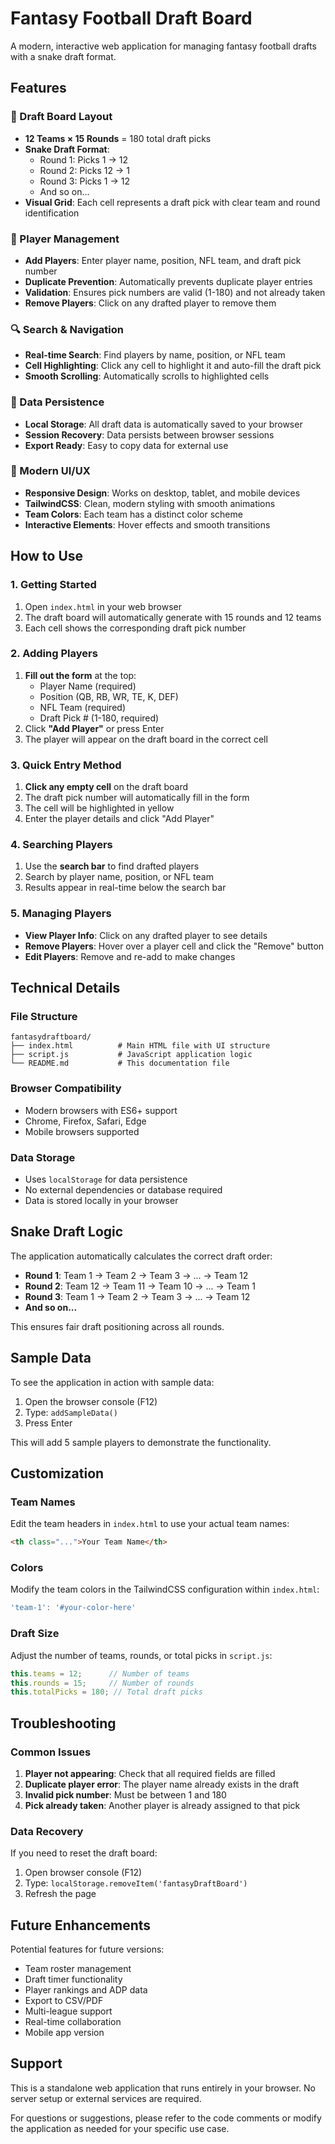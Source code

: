 # Fantasy Football Draft Board

A modern, interactive web application for managing fantasy football drafts with a snake draft format.

## Features

### 🏈 Draft Board Layout
- **12 Teams × 15 Rounds** = 180 total draft picks
- **Snake Draft Format**: 
  - Round 1: Picks 1 → 12
  - Round 2: Picks 12 → 1
  - Round 3: Picks 1 → 12
  - And so on...
- **Visual Grid**: Each cell represents a draft pick with clear team and round identification

### 🎯 Player Management
- **Add Players**: Enter player name, position, NFL team, and draft pick number
- **Duplicate Prevention**: Automatically prevents duplicate player entries
- **Validation**: Ensures pick numbers are valid (1-180) and not already taken
- **Remove Players**: Click on any drafted player to remove them

### 🔍 Search & Navigation
- **Real-time Search**: Find players by name, position, or NFL team
- **Cell Highlighting**: Click any cell to highlight it and auto-fill the draft pick
- **Smooth Scrolling**: Automatically scrolls to highlighted cells

### 💾 Data Persistence
- **Local Storage**: All draft data is automatically saved to your browser
- **Session Recovery**: Data persists between browser sessions
- **Export Ready**: Easy to copy data for external use

### 🎨 Modern UI/UX
- **Responsive Design**: Works on desktop, tablet, and mobile devices
- **TailwindCSS**: Clean, modern styling with smooth animations
- **Team Colors**: Each team has a distinct color scheme
- **Interactive Elements**: Hover effects and smooth transitions

## How to Use

### 1. Getting Started
1. Open `index.html` in your web browser
2. The draft board will automatically generate with 15 rounds and 12 teams
3. Each cell shows the corresponding draft pick number

### 2. Adding Players
1. **Fill out the form** at the top:
   - Player Name (required)
   - Position (QB, RB, WR, TE, K, DEF)
   - NFL Team (required)
   - Draft Pick # (1-180, required)
2. Click **"Add Player"** or press Enter
3. The player will appear on the draft board in the correct cell

### 3. Quick Entry Method
1. **Click any empty cell** on the draft board
2. The draft pick number will automatically fill in the form
3. The cell will be highlighted in yellow
4. Enter the player details and click "Add Player"

### 4. Searching Players
1. Use the **search bar** to find drafted players
2. Search by player name, position, or NFL team
3. Results appear in real-time below the search bar

### 5. Managing Players
- **View Player Info**: Click on any drafted player to see details
- **Remove Players**: Hover over a player cell and click the "Remove" button
- **Edit Players**: Remove and re-add to make changes

## Technical Details

### File Structure
```
fantasydraftboard/
├── index.html          # Main HTML file with UI structure
├── script.js           # JavaScript application logic
└── README.md           # This documentation file
```

### Browser Compatibility
- Modern browsers with ES6+ support
- Chrome, Firefox, Safari, Edge
- Mobile browsers supported

### Data Storage
- Uses `localStorage` for data persistence
- No external dependencies or database required
- Data is stored locally in your browser

## Snake Draft Logic

The application automatically calculates the correct draft order:

- **Round 1**: Team 1 → Team 2 → Team 3 → ... → Team 12
- **Round 2**: Team 12 → Team 11 → Team 10 → ... → Team 1
- **Round 3**: Team 1 → Team 2 → Team 3 → ... → Team 12
- **And so on...**

This ensures fair draft positioning across all rounds.

## Sample Data

To see the application in action with sample data:
1. Open the browser console (F12)
2. Type: `addSampleData()`
3. Press Enter

This will add 5 sample players to demonstrate the functionality.

## Customization

### Team Names
Edit the team headers in `index.html` to use your actual team names:
```html
<th class="...">Your Team Name</th>
```

### Colors
Modify the team colors in the TailwindCSS configuration within `index.html`:
```javascript
'team-1': '#your-color-here'
```

### Draft Size
Adjust the number of teams, rounds, or total picks in `script.js`:
```javascript
this.teams = 12;      // Number of teams
this.rounds = 15;     // Number of rounds
this.totalPicks = 180; // Total draft picks
```

## Troubleshooting

### Common Issues
1. **Player not appearing**: Check that all required fields are filled
2. **Duplicate player error**: The player name already exists in the draft
3. **Invalid pick number**: Must be between 1 and 180
4. **Pick already taken**: Another player is already assigned to that pick

### Data Recovery
If you need to reset the draft board:
1. Open browser console (F12)
2. Type: `localStorage.removeItem('fantasyDraftBoard')`
3. Refresh the page

## Future Enhancements

Potential features for future versions:
- Team roster management
- Draft timer functionality
- Player rankings and ADP data
- Export to CSV/PDF
- Multi-league support
- Real-time collaboration
- Mobile app version

## Support

This is a standalone web application that runs entirely in your browser. No server setup or external services are required.

For questions or suggestions, please refer to the code comments or modify the application as needed for your specific use case.
